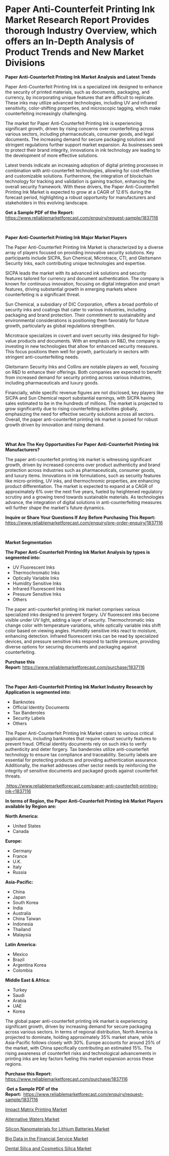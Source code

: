 <p><h1>Paper Anti-Counterfeit Printing Ink Market Research Report Provides thorough Industry Overview, which offers an In-Depth Analysis of Product Trends and New Market Divisions</h1></p><p><strong>Paper Anti-Counterfeit Printing Ink Market Analysis and Latest Trends</strong></p>
<p><p>Paper Anti-Counterfeit Printing Ink is a specialized ink designed to enhance the security of printed materials, such as documents, packaging, and currency, by incorporating unique features that are difficult to replicate. These inks may utilize advanced technologies, including UV and infrared sensitivity, color-shifting properties, and microscopic tagging, which make counterfeiting increasingly challenging.</p><p>The market for Paper Anti-Counterfeit Printing Ink is experiencing significant growth, driven by rising concerns over counterfeiting across various sectors, including pharmaceuticals, consumer goods, and legal documents. The increasing demand for secure packaging solutions and stringent regulations further support market expansion. As businesses seek to protect their brand integrity, innovations in ink technology are leading to the development of more effective solutions.</p><p>Latest trends indicate an increasing adoption of digital printing processes in combination with anti-counterfeit technologies, allowing for cost-effective and customizable solutions. Furthermore, the integration of blockchain technology for tracking and validation is gaining traction, enhancing the overall security framework. With these drivers, the Paper Anti-Counterfeit Printing Ink Market is expected to grow at a CAGR of 12.6% during the forecast period, highlighting a robust opportunity for manufacturers and stakeholders in this evolving landscape.</p></p>
<p><strong>Get a Sample PDF of the Report:&nbsp;</strong> <a href="https://www.reliablemarketforecast.com/enquiry/request-sample/1837116?utm_campaign=1875&utm_medium=2&utm_source=Github&utm_content=ia&utm_term=03022025&utm_id=paper-anti-counterfeit-printing-ink">https://www.reliablemarketforecast.com/enquiry/request-sample/1837116</a></p>
<p>&nbsp;</p>
<p><strong>Paper Anti-Counterfeit Printing Ink Major Market Players</strong></p>
<p><p>The Paper Anti-Counterfeit Printing Ink Market is characterized by a diverse array of players focused on providing innovative security solutions. Key participants include SICPA, Sun Chemical, Microtrace, CTI, and Gleitsmann Security Inks, each contributing unique technologies and expertise.</p><p>SICPA leads the market with its advanced ink solutions and security features tailored for currency and document authentication. The company is known for continuous innovation, focusing on digital integration and smart features, driving substantial growth in emerging markets where counterfeiting is a significant threat.</p><p>Sun Chemical, a subsidiary of DIC Corporation, offers a broad portfolio of security inks and coatings that cater to various industries, including packaging and brand protection. Their commitment to sustainability and environmental considerations is positioning them favorably for future growth, particularly as global regulations strengthen.</p><p>Microtrace specializes in covert and overt security inks designed for high-value products and documents. With an emphasis on R&D, the company is investing in new technologies that allow for enhanced security measures. This focus positions them well for growth, particularly in sectors with stringent anti-counterfeiting needs.</p><p>Gleitsmann Security Inks and Collins are notable players as well, focusing on R&D to enhance their offerings. Both companies are expected to benefit from increased demand for security printing across various industries, including pharmaceuticals and luxury goods.</p><p>Financially, while specific revenue figures are not disclosed, key players like SICPA and Sun Chemical report substantial earnings, with SICPA having sales estimated to be in the hundreds of millions. The market is projected to grow significantly due to rising counterfeiting activities globally, emphasizing the need for effective security solutions across all sectors. Overall, the paper anti-counterfeit printing ink market is poised for robust growth driven by innovation and rising demand.</p></p>
<p>&nbsp;</p>
<p><strong>What Are The Key Opportunities For Paper Anti-Counterfeit Printing Ink Manufacturers?</strong></p>
<p><p>The paper anti-counterfeit printing ink market is witnessing significant growth, driven by increased concerns over product authenticity and brand protection across industries such as pharmaceuticals, consumer goods, and luxury items. Innovations in ink formulations, such as security features like micro-printing, UV inks, and thermochromic properties, are enhancing product differentiation. The market is expected to expand at a CAGR of approximately 6% over the next five years, fueled by heightened regulatory scrutiny and a growing trend towards sustainable materials. As technologies advance, the integration of digital solutions in anti-counterfeiting measures will further shape the market's future dynamics.</p></p>
<p><strong>Inquire or Share Your Questions If Any Before Purchasing This Report:</strong> <a href="https://www.reliablemarketforecast.com/enquiry/pre-order-enquiry/1837116?utm_campaign=1875&utm_medium=2&utm_source=Github&utm_content=ia&utm_term=03022025&utm_id=paper-anti-counterfeit-printing-ink">https://www.reliablemarketforecast.com/enquiry/pre-order-enquiry/1837116</a></p>
<p>&nbsp;</p>
<p><strong>Market Segmentation</strong></p>
<p><strong>The Paper Anti-Counterfeit Printing Ink Market Analysis by types is segmented into:</strong></p>
<p><ul><li>UV Fluorescent Inks</li><li>Thermochromatic Inks</li><li>Optically Variable Inks</li><li>Humidity Sensitive Inks</li><li>Infrared Fluorescent Inks</li><li>Pressure Sensitive Inks</li><li>Others</li></ul></p>
<p><p>The paper anti-counterfeit printing ink market comprises various specialized inks designed to prevent forgery. UV fluorescent inks become visible under UV light, adding a layer of security. Thermochromatic inks change color with temperature variations, while optically variable inks shift color based on viewing angles. Humidity sensitive inks react to moisture, enhancing detection. Infrared fluorescent inks can be read by specialized devices, and pressure sensitive inks respond to tactile pressure, providing diverse options for securing documents and packaging against counterfeiting.</p></p>
<p><strong>Purchase this Report:&nbsp;</strong><a href="https://www.reliablemarketforecast.com/purchase/1837116?utm_campaign=1875&utm_medium=2&utm_source=Github&utm_content=ia&utm_term=03022025&utm_id=paper-anti-counterfeit-printing-ink">https://www.reliablemarketforecast.com/purchase/1837116</a></p>
<p>&nbsp;</p>
<p><strong>The Paper Anti-Counterfeit Printing Ink Market Industry Research by Application is segmented into:</strong></p>
<p><ul><li>Banknotes</li><li>Official Identity Documents</li><li>Tax Banderoles</li><li>Security Labels</li><li>Others</li></ul></p>
<p><p>The Paper Anti-Counterfeit Printing Ink Market caters to various critical applications, including banknotes that require robust security features to prevent fraud. Official identity documents rely on such inks to verify authenticity and deter forgery. Tax banderoles utilize anti-counterfeit technology to ensure tax compliance and traceability. Security labels are essential for protecting products and providing authentication assurance. Additionally, the market addresses other sector needs by reinforcing the integrity of sensitive documents and packaged goods against counterfeit threats.</p></p>
<p><a href="https://www.reliablemarketforecast.com/paper-anti-counterfeit-printing-ink-r1837116?utm_campaign=1875&utm_medium=2&utm_source=Github&utm_content=ia&utm_term=03022025&utm_id=paper-anti-counterfeit-printing-ink">&nbsp;https://www.reliablemarketforecast.com/paper-anti-counterfeit-printing-ink-r1837116</a></p>
<p><strong>In terms of Region, the Paper Anti-Counterfeit Printing Ink Market Players available by Region are:</strong></p>
<p>
    <p> <strong> North America: </strong>
        <ul>
            <li>United States</li>
            <li>Canada</li>
        </ul>
        </p> 
    <p> <strong> Europe: </strong>
        <ul>
            <li>Germany</li>
            <li>France</li>
            <li>U.K.</li>
            <li>Italy</li>
            <li>Russia</li>
        </ul>
        </p> 
    <p> <strong> Asia-Pacific: </strong>
        <ul>
            <li>China</li>
            <li>Japan</li>
            <li>South Korea</li>
            <li>India</li>
            <li>Australia</li>
            <li>China Taiwan</li>
            <li>Indonesia</li>
            <li>Thailand</li>
            <li>Malaysia</li>
        </ul>
        </p> 
    <p> <strong> Latin America: </strong>
        <ul>
            <li>Mexico</li>
            <li>Brazil</li>
            <li>Argentina Korea</li>
            <li>Colombia</li>
        </ul>
        </p> 
    <p> <strong> Middle East & Africa: </strong>
        <ul>
            <li>Turkey</li>
            <li>Saudi</li>
            <li>Arabia</li>
            <li>UAE</li>
            <li>Korea</li>
        </ul>
    </p>
    </p>
<p><p>The global paper anti-counterfeit printing ink market is experiencing significant growth, driven by increasing demand for secure packaging across various sectors. In terms of regional distribution, North America is projected to dominate, holding approximately 35% market share, while Asia-Pacific follows closely with 30%. Europe accounts for around 25% of the market, with China specifically contributing an estimated 15%. The rising awareness of counterfeit risks and technological advancements in printing inks are key factors fueling this market expansion across these regions.</p></p>
<p><strong>Purchase this Report: </strong><a href="https://www.reliablemarketforecast.com/purchase/1837116?utm_campaign=1875&utm_medium=2&utm_source=Github&utm_content=ia&utm_term=03022025&utm_id=paper-anti-counterfeit-printing-ink">https://www.reliablemarketforecast.com/purchase/1837116</a></p>
<p>&nbsp;<strong>Get a Sample PDF of the Report:&nbsp;&nbsp;</strong><a href="https://www.reliablemarketforecast.com/enquiry/request-sample/1837116?utm_campaign=1875&utm_medium=2&utm_source=Github&utm_content=ia&utm_term=03022025&utm_id=paper-anti-counterfeit-printing-ink">https://www.reliablemarketforecast.com/enquiry/request-sample/1837116</a></p>
<p><strong></strong></p>
<p><p><a href="https://www.linkedin.com/pulse/global-perspectives-impact-matrix-printing-market-trends-challenges-hptxc?utm_campaign=1875&utm_medium=2&utm_source=Github&utm_content=ia&utm_term=03022025&utm_id=paper-anti-counterfeit-printing-ink">Impact Matrix Printing Market</a></p><p><a href="https://www.linkedin.com/pulse/comprehensive-analysis-alternative-waters-market-key-player-fsumf?utm_campaign=1875&utm_medium=2&utm_source=Github&utm_content=ia&utm_term=03022025&utm_id=paper-anti-counterfeit-printing-ink">Alternative Waters Market</a></p><p><a href="https://github.com/abantolemox08/Market-Research-Report-List-1/blob/main/silicon-nanomaterials-for-lithium-batteries-market.md?utm_campaign=1875&utm_medium=2&utm_source=Github&utm_content=ia&utm_term=03022025&utm_id=paper-anti-counterfeit-printing-ink">Silicon Nanomaterials for Lithium Batteries Market</a></p><p><a href="https://www.linkedin.com/pulse/big-data-financial-service-market-emerging-trends-future-efdfe?utm_campaign=1875&utm_medium=2&utm_source=Github&utm_content=ia&utm_term=03022025&utm_id=paper-anti-counterfeit-printing-ink">Big Data in the Financial Service Market</a></p><p><a href="https://github.com/popupioo/Market-Research-Report-List-1/blob/main/dental-silica-and-cosmetics-silica-market.md?utm_campaign=1875&utm_medium=2&utm_source=Github&utm_content=ia&utm_term=03022025&utm_id=paper-anti-counterfeit-printing-ink">Dental Silica and Cosmetics Silica Market</a></p></p>